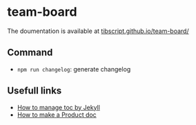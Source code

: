# team-board

The doumentation is available at [tibscript.github.io/team-board/][doc_url]

## Command

* `npm run changelog`: generate changelog

## Usefull links

* [How to manage toc by Jekyll][jekyll_toc]
* [How to make a Product doc][product_doc]

[product_doc]: https://hubvisory.com/blog/comment-bien-definir-sa-vision-produit/
[jekyll_toc]: https://jekyllrb.com/tutorials/navigation/#scenario-1-basic-list
[doc_url]: https://tibscript.github.io/team-board/
